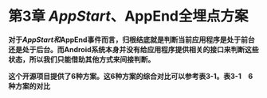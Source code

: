 # 第3章 $AppStart、$AppEnd全埋点方案

**对于$AppStart和$AppEnd事件而言，归根结底就是判断当前应用程序是处于前台还是处于后台。而Android系统本身并没有给应用程序提供相关的接口来判断这些状态，所以我们只能借助其他方式来间接判断。**

**这个开源项目提供了6种方案。这6种方案的综合对比可以参考表3-1。表3-1　6种方案的对比**